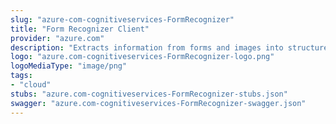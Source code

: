 ```yaml
---
slug: "azure-com-cognitiveservices-FormRecognizer"
title: "Form Recognizer Client"
provider: "azure.com"
description: "Extracts information from forms and images into structured data."
logo: "azure.com-cognitiveservices-FormRecognizer-logo.png"
logoMediaType: "image/png"
tags:
- "cloud"
stubs: "azure.com-cognitiveservices-FormRecognizer-stubs.json"
swagger: "azure.com-cognitiveservices-FormRecognizer-swagger.json"
---
```

